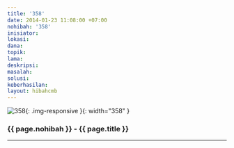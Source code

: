 ```yaml
---
title: '358'
date: 2014-01-23 11:08:00 +07:00
nohibah: '358'
inisiator: 
lokasi: 
dana: 
topik: 
lama: 
deskripsi: 
masalah: 
solusi: 
keberhasilan: 
layout: hibahcmb
---
```


![358](/static/img/hibahcmb/358.png){: .img-responsive }{: width="358" }

### {{ page.nohibah }} - {{ page.title }}

---
